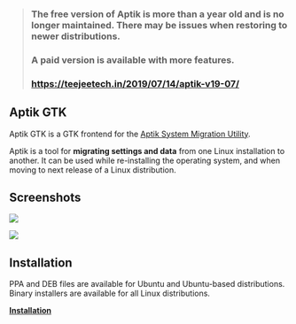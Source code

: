 > ### The free version of Aptik is more than a year old and is no longer maintained. There may be issues when restoring to newer distributions.
> 
> ### A paid version is available with more features.
> ### https://teejeetech.in/2019/07/14/aptik-v19-07/

## Aptik GTK

Aptik GTK is a GTK frontend for the [Aptik System Migration Utility](https://github.com/teejee2008/aptik).

Aptik is a tool for **migrating settings and data** from one Linux installation to another. It can be used while re-installing the operating system, and when moving to next release of a Linux distribution.


## Screenshots

![](images/main_window.png)

![](images/main_window_dark.png)



## Installation

PPA and DEB files are available for Ubuntu and Ubuntu-based distributions. Binary installers are available for all Linux distributions.

**[Installation](https://github.com/teejee2008/aptik/wiki/Installation)**
